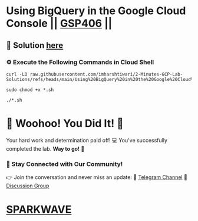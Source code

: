 # Using BigQuery in the Google Cloud Console || [GSP406](https://www.cloudskillsboost.google/focuses/3616?parent=catalog) ||

## 🔑 Solution [here](https://youtu.be/8ABuSfgb-00)

### ⚙️ Execute the Following Commands in Cloud Shell

```
curl -LO raw.githubusercontent.com/imharshtiwari/2-Minutes-GCP-Lab-Solutions/refs/heads/main/Using%20BigQuery%20in%20the%20Google%20Cloud%20Console/gsp406.sh

sudo chmod +x *.sh

./*.sh
```

# 🎉 Woohoo! You Did It! 🎉

Your hard work and determination paid off! 💻
You've successfully completed the lab. **Way to go!** 🚀

### 💬 Stay Connected with Our Community!
👉 Join the conversation and never miss an update:
📢 [Telegram Channel](https://t.me/sparkwave.01)
👥 [Discussion Group](https://t.me/sparkwave.01chats)

# [SPARKWAVE](https://www.youtube.com/@sparkwave.01)
